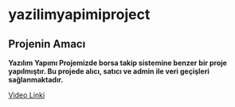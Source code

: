 # yazilimyapimiproject

## Projenin Amacı ##

**Yazılım Yapımı Projemizde borsa takip sistemine benzer bir proje yapılmıştır. Bu projede alıcı, satıcı ve admin ile veri geçişleri sağlanmaktadır.**

[Video Linki](https://youtu.be/y6oDumRbR18)
